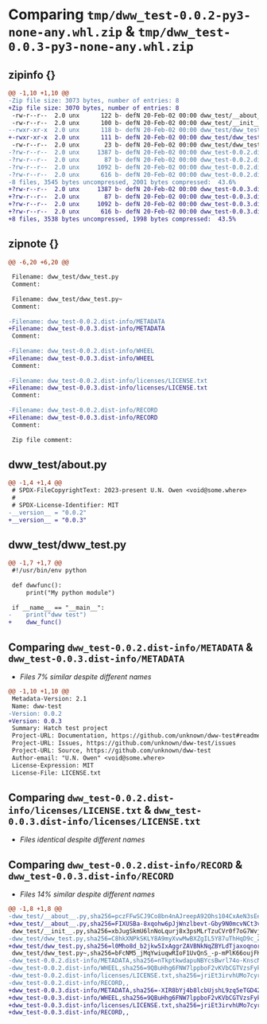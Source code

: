 # Comparing `tmp/dww_test-0.0.2-py3-none-any.whl.zip` & `tmp/dww_test-0.0.3-py3-none-any.whl.zip`

## zipinfo {}

```diff
@@ -1,10 +1,10 @@
-Zip file size: 3073 bytes, number of entries: 8
+Zip file size: 3070 bytes, number of entries: 8
 -rw-r--r--  2.0 unx      122 b- defN 20-Feb-02 00:00 dww_test/__about__.py
 -rw-r--r--  2.0 unx      100 b- defN 20-Feb-02 00:00 dww_test/__init__.py
--rwxr-xr-x  2.0 unx      118 b- defN 20-Feb-02 00:00 dww_test/dww_test.py
+-rwxr-xr-x  2.0 unx      111 b- defN 20-Feb-02 00:00 dww_test/dww_test.py
 -rw-r--r--  2.0 unx       23 b- defN 20-Feb-02 00:00 dww_test/dww_test.py~
-?rw-r--r--  2.0 unx     1387 b- defN 20-Feb-02 00:00 dww_test-0.0.2.dist-info/METADATA
-?rw-r--r--  2.0 unx       87 b- defN 20-Feb-02 00:00 dww_test-0.0.2.dist-info/WHEEL
-?rw-r--r--  2.0 unx     1092 b- defN 20-Feb-02 00:00 dww_test-0.0.2.dist-info/licenses/LICENSE.txt
-?rw-r--r--  2.0 unx      616 b- defN 20-Feb-02 00:00 dww_test-0.0.2.dist-info/RECORD
-8 files, 3545 bytes uncompressed, 2001 bytes compressed:  43.6%
+?rw-r--r--  2.0 unx     1387 b- defN 20-Feb-02 00:00 dww_test-0.0.3.dist-info/METADATA
+?rw-r--r--  2.0 unx       87 b- defN 20-Feb-02 00:00 dww_test-0.0.3.dist-info/WHEEL
+?rw-r--r--  2.0 unx     1092 b- defN 20-Feb-02 00:00 dww_test-0.0.3.dist-info/licenses/LICENSE.txt
+?rw-r--r--  2.0 unx      616 b- defN 20-Feb-02 00:00 dww_test-0.0.3.dist-info/RECORD
+8 files, 3538 bytes uncompressed, 1998 bytes compressed:  43.5%
```

## zipnote {}

```diff
@@ -6,20 +6,20 @@
 
 Filename: dww_test/dww_test.py
 Comment: 
 
 Filename: dww_test/dww_test.py~
 Comment: 
 
-Filename: dww_test-0.0.2.dist-info/METADATA
+Filename: dww_test-0.0.3.dist-info/METADATA
 Comment: 
 
-Filename: dww_test-0.0.2.dist-info/WHEEL
+Filename: dww_test-0.0.3.dist-info/WHEEL
 Comment: 
 
-Filename: dww_test-0.0.2.dist-info/licenses/LICENSE.txt
+Filename: dww_test-0.0.3.dist-info/licenses/LICENSE.txt
 Comment: 
 
-Filename: dww_test-0.0.2.dist-info/RECORD
+Filename: dww_test-0.0.3.dist-info/RECORD
 Comment: 
 
 Zip file comment:
```

## dww_test/__about__.py

```diff
@@ -1,4 +1,4 @@
 # SPDX-FileCopyrightText: 2023-present U.N. Owen <void@some.where>
 #
 # SPDX-License-Identifier: MIT
-__version__ = "0.0.2"
+__version__ = "0.0.3"
```

## dww_test/dww_test.py

```diff
@@ -1,7 +1,7 @@
 #!/usr/bin/env python
 
 def dwwfunc():
     print("My python module")
 
 if __name__ == "__main__":
-    print("dww test")
+    dww_func()
```

## Comparing `dww_test-0.0.2.dist-info/METADATA` & `dww_test-0.0.3.dist-info/METADATA`

 * *Files 7% similar despite different names*

```diff
@@ -1,10 +1,10 @@
 Metadata-Version: 2.1
 Name: dww-test
-Version: 0.0.2
+Version: 0.0.3
 Summary: Hatch test project
 Project-URL: Documentation, https://github.com/unknown/dww-test#readme
 Project-URL: Issues, https://github.com/unknown/dww-test/issues
 Project-URL: Source, https://github.com/unknown/dww-test
 Author-email: "U.N. Owen" <void@some.where>
 License-Expression: MIT
 License-File: LICENSE.txt
```

## Comparing `dww_test-0.0.2.dist-info/licenses/LICENSE.txt` & `dww_test-0.0.3.dist-info/licenses/LICENSE.txt`

 * *Files identical despite different names*

## Comparing `dww_test-0.0.2.dist-info/RECORD` & `dww_test-0.0.3.dist-info/RECORD`

 * *Files 14% similar despite different names*

```diff
@@ -1,8 +1,8 @@
-dww_test/__about__.py,sha256=pczFFwSCJ9Co8bn4nAJreepA92Ohs104CxAeN3sEezA,122
+dww_test/__about__.py,sha256=FIXUSBa-8xqohw6pJjWnzlbevt-Gby9N0mcvNCt3vKA,122
 dww_test/__init__.py,sha256=xbJugSkmU6lnNoLqurj8x3psMLrTzuCVr0f7oG7WvjY,100
-dww_test/dww_test.py,sha256=C8hkXNPkSKLY8A9myXvwMwBXZgIL5Y87uThHqD9c_Z0,118
+dww_test/dww_test.py,sha256=l0Mho8d_b2jkw5IxAggrZAVBNkNqZBYLdTjaxoqnorA,111
 dww_test/dww_test.py~,sha256=bFcNM5_jMqYwiuqwRIoF1UvQnS_-p-mPlK66oujFKVQ,23
-dww_test-0.0.2.dist-info/METADATA,sha256=nTkptkwdapuNBYcsBwrl74o-KnscNV6IQbpeK8PqgHs,1387
-dww_test-0.0.2.dist-info/WHEEL,sha256=9QBuHhg6FNW7lppboF2vKVbCGTVzsFykgRQjjlajrhA,87
-dww_test-0.0.2.dist-info/licenses/LICENSE.txt,sha256=jriEt3irvhUMo7cyrB4n2sAgngMzhDTG7n8lhCt-kH4,1092
-dww_test-0.0.2.dist-info/RECORD,,
+dww_test-0.0.3.dist-info/METADATA,sha256=-XIR8bYj4b8lcbUjshL9zq5eTGD42O7n6BL2W32AeHw,1387
+dww_test-0.0.3.dist-info/WHEEL,sha256=9QBuHhg6FNW7lppboF2vKVbCGTVzsFykgRQjjlajrhA,87
+dww_test-0.0.3.dist-info/licenses/LICENSE.txt,sha256=jriEt3irvhUMo7cyrB4n2sAgngMzhDTG7n8lhCt-kH4,1092
+dww_test-0.0.3.dist-info/RECORD,,
```

